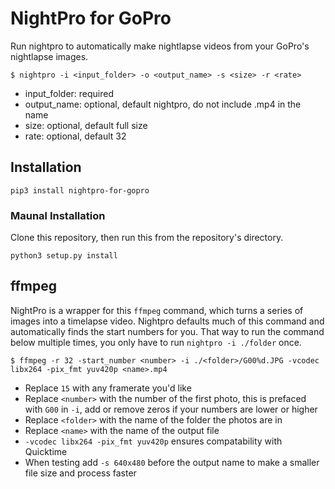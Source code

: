 
# NightPro for GoPro

Run nightpro to automatically make nightlapse videos from your GoPro's nightlapse images.

```
$ nightpro -i <input_folder> -o <output_name> -s <size> -r <rate>
```

- input_folder: required
- output_name: optional, default nightpro, do not include .mp4 in the name
- size: optional, default full size
- rate: optional, default 32

## Installation

```
pip3 install nightpro-for-gopro
```

### Maunal Installation

Clone this repository, then run this from the repository's directory.

```
python3 setup.py install 
```

## ffmpeg

NightPro is a wrapper for this `ffmpeg` command, which turns a series of images into a timelapse video. Nightpro defaults much of this command and automatically finds the start numbers for you. That way to run the command below multiple times, you only have to run `nightpro -i ./folder` once.

```
$ ffmpeg -r 32 -start_number <number> -i ./<folder>/G00%d.JPG -vcodec libx264 -pix_fmt yuv420p <name>.mp4
```

- Replace `15` with any framerate you'd like
- Replace `<number>` with the number of the first photo, this is prefaced with `G00` in `-i`, add or remove zeros if your numbers are lower or higher
- Replace `<folder>` with the name of the folder the photos are in
- Replace `<name>` with the name of the output file
- `-vcodec libx264 -pix_fmt yuv420p` ensures compatability with Quicktime
- When testing add `-s 640x480` before the output name to make a smaller file size and process faster